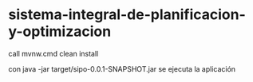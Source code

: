 # sistema-integral-de-planificacion-y-optimizacion



call mvnw.cmd clean install

con java -jar target/sipo-0.0.1-SNAPSHOT.jar se ejecuta la aplicación
